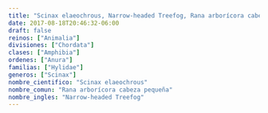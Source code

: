 ```yaml
---
title: "Scinax elaeochrous, Narrow-headed Treefog, Rana arborícora cabeza pequeña"
date: 2017-08-18T20:46:32-06:00
draft: false
reinos: ["Animalia"]
divisiones: ["Chordata"]
clases: ["Amphibia"]
ordenes: ["Anura"]
familias: ["Hylidae"]
generos: ["Scinax"]
nombre_cientifico: "Scinax elaeochrous"
nombre_comun: "Rana arborícora cabeza pequeña"
nombre_ingles: "Narrow-headed Treefog"
---
```

